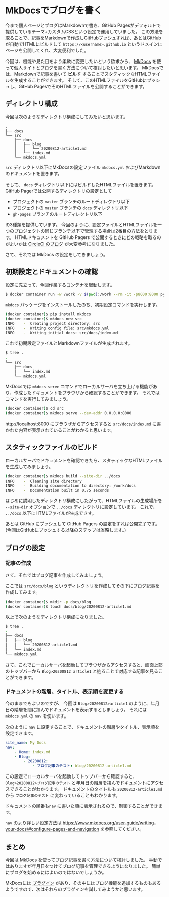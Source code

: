 # MkDocsでブログを書く

今まで個人ページとブログはMarkdownで書き、GitHub Pagesがデフォルトで提供しているテーマ+カスタムCSSという設定で運用していました。
この方法を取ることで、記事をMarkdownで作成しGitHubプッシュすれば、あとはGitHubが自動でHTMLにビルドして `https://<username>.github.io` というドメインにページを公開してくれ、大変便利でした。

今回は、機能や見た目をより柔軟に変更したいという欲求から、 [MkDocs](https://www.mkdocs.org/) を使って個人サイトとブログを書く方法について検討したいと思います。
MkDocsでは、Markdownで記事を書いて **ビルド** することでスタティックなHTMLファイルを生成することができます。
そして、このHTMLファイルをGitHubにプッシュし、GitHub PagesでそのHTMLファイルを公開することができます。

## ディレクトリ構成

今回は次のようなディレクトリ構成にしてみたいと思います。

```
.
├── docs
└── src
    ├── docs
    │   ├── blog
    │   │   └── 20200812-article1.md
    │   └── index.md
    └── mkdocs.yml
```

`src` ディレクトリ以下にMkDocsの設定ファイル `mkdocs.yml` およびMarkdownのドキュメントを置きます。

そして、 `docs` ディレクトリ以下にはビルドしたHTMLファイルを置きます。
GitHub Pagerでは公開するディレクトリの設定として

- プロジェクトの `master` ブランチのルートディレクトリ以下
- プロジェクトの `master` ブランチの `docs` ディレクトリ以下
- `gh-pages` ブランチのルートディレクトリ以下

の3種類を提供しています。
今回のように、設定ファイルとHTMLファイルを一つのプロジェクトの同じブランチ以下で管理する場合は2番目の方法をとります。
HTMLドキュメントを GitHub Pagers で公開するときにどの戦略を取るのがよいかは [CircleCI のブログ](https://circleci.com/blog/deploying-documentation-to-github-pages-with-continuous-integration/) が大変参考になりました。

さて、それでは MkDocs の設定をしてきましょう。

## 初期設定とドキュメントの確認

設定に先立って、今回作業するコンテナを起動します。

```sh
$ docker container run -w /work -v $(pwd):/work --rm -it -p8000:8000 python:3.8.2-buster bash
```

`mkdocs` パッケージをインストールしたのち、初期設定コマンドを実行します。

```sh
(docker container)$ pip install mkdocs
(docker container)$ mkdocs new src
INFO    -  Creating project directory: src
INFO    -  Writing config file: src/mkdocs.yml
INFO    -  Writing initial docs: src/docs/index.md
```

これで初期設定ファイルとMarkdownファイルが生成されます。

```sh
$ tree .
.
└── src
    ├── docs
    │   └── index.md
    └── mkdocs.yml
```

MkDocsでは `mkdocs serve` コマンドでローカルサーバを立ち上げる機能があり、作成したドキュメントをブラウザから確認することができます。
それではコマンドを実行してみましょう。


```sh
(docker container)$ cd src
(docker container)$ mkdocs serve --dev-addr 0.0.0.0:8000
```

http://localhost:8000 にブラウザからアクセスすると `src/docs/index.md` に書かれた内容が表示されていることがわかると思います。

## スタティックファイルのビルド

ローカルサーバでドキュメントを確認できたら、スタティックなHTMLファイルを生成してみましょう。

```sh
(docker container)$ mkdocs build --site-dir ../docs
INFO    -  Cleaning site directory
INFO    -  Building documentation to directory: /work/docs
INFO    -  Documentation built in 0.75 seconds
```

はじめに説明したディレクトリ構成にしたがって、HTMLファイルの生成場所を `--site-dir` オプションで `../docs` ディレクトリに設定しています。
これで、 `../docs` 以下にHTMLファイルが生成できす。

あとは GitHub にプッシュして GitHub Pagers の設定をすれば公開完了です。(今回はGitHubにプッシュする以降のステップは省略します。)

## ブログの設定

### 記事の作成

さて、それではブログ記事を作成してみましょう。

ここでは `src/docs/blog` というディレクトリを作成してその下にブログ記事を作成してみます。

```sh
(docker container)$ mkdir -p docs/blog
(docker container)$ touch docs/blog/20200812-article1.md
```

以上で次のようなディレクトリ構成になりました。

```sh
$ tree .
.
├── docs
│   ├── blog
│   │   └── 20200812-article1.md
│   └── index.md
└── mkdocs.yml
```

さて、これでローカルサーバを起動してブラウザからアクセスすると、画面上部のトップバーから `Blog>20200812 article1` と辿ることで対応する記事を見ることができます。

### ドキュメントの階層、タイトル、表示順を変更する

今のままでもよいのですが、 今回は `Blog>20200812>article1` のように、年月日の階層を間に挟んでドキュメントを表示するとしましょう。
それには `mkdocs.yml` の `nav` を使います。

次のように `nav` に設定することで、ドキュメントの階層やタイトル、表示順を設定できます。

```yaml
site_name: My Docs
nav:
    - Home: index.md
    - Blog:
        - 20200812:
            - ブログ記事のテスト: blog/20200812-article1.md
```

この設定でローカルサーバを起動してトップバーから確認すると、`Blog>20200812>ブログ記事のテスト` と年月日の階層を挟んでドキュメントにアクセスできることがわかります。
ドキュメントのタイトルも `20200812-article1.md` から `ブログ記事のテスト` に変わっていることもわかります。

ドキュメントの順番も`nav` に書いた順に表示されるので、制御することができます。

`nav` のより詳しい設定方法は https://www.mkdocs.org/user-guide/writing-your-docs/#configure-pages-and-navigation を参照してください。

## まとめ

今回は MkDocs を使ってブログ記事を書く方法について検討しました。
手動ではありますが年月日をつけてブログ記事を管理できるようになりました。
簡単にブログを始めるにはよいのではないでしょうか。

MkDocsには [プラグイン](https://github.com/mkdocs/mkdocs/wiki/MkDocs-Plugins) があり、その中にはブログ機能を追加するものもあるようですので、次はそれらのプラグインを試してみようかと思います。

